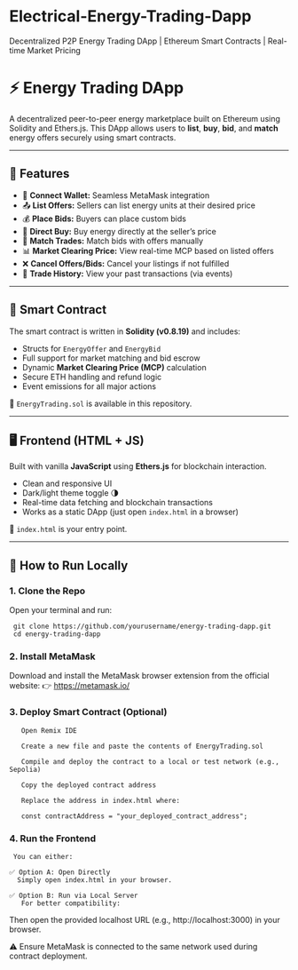 # Electrical-Energy-Trading-Dapp
Decentralized P2P Energy Trading DApp | Ethereum Smart Contracts | Real-time Market Pricing
# ⚡ Energy Trading DApp

A decentralized peer-to-peer energy marketplace built on Ethereum using Solidity and Ethers.js. This DApp allows users to **list**, **buy**, **bid**, and **match** energy offers securely using smart contracts.

---

## 🚀 Features

- 🔗 **Connect Wallet:** Seamless MetaMask integration  
- 📤 **List Offers:** Sellers can list energy units at their desired price  
- 💰 **Place Bids:** Buyers can place custom bids  
- 🛒 **Direct Buy:** Buy energy directly at the seller’s price  
- 🔄 **Match Trades:** Match bids with offers manually  
- 📊 **Market Clearing Price:** View real-time MCP based on listed offers  
- ❌ **Cancel Offers/Bids:** Cancel your listings if not fulfilled  
- 📄 **Trade History:** View your past transactions (via events)

---

## 🧠 Smart Contract

The smart contract is written in **Solidity (v0.8.19)** and includes:

- Structs for `EnergyOffer` and `EnergyBid`
- Full support for market matching and bid escrow
- Dynamic **Market Clearing Price (MCP)** calculation
- Secure ETH handling and refund logic
- Event emissions for all major actions

📄 `EnergyTrading.sol` is available in this repository.

---

## 🖥️ Frontend (HTML + JS)

Built with vanilla **JavaScript** using **Ethers.js** for blockchain interaction.

- Clean and responsive UI  
- Dark/light theme toggle 🌗  
- Real-time data fetching and blockchain transactions  
- Works as a static DApp (just open `index.html` in a browser)

📁 `index.html` is your entry point.

---

## 🧪 How to Run Locally

### 1. Clone the Repo  
Open your terminal and run: 
    
     git clone https://github.com/yourusername/energy-trading-dapp.git
     cd energy-trading-dapp


### 2. Install MetaMask
Download and install the MetaMask browser extension from the official website:
👉 https://metamask.io/

### 3. Deploy Smart Contract (Optional)
       Open Remix IDE

       Create a new file and paste the contents of EnergyTrading.sol

       Compile and deploy the contract to a local or test network (e.g., Sepolia)

       Copy the deployed contract address

       Replace the address in index.html where:

       const contractAddress = "your_deployed_contract_address";
### 4. Run the Frontend
     You can either:

    ✅ Option A: Open Directly
      Simply open index.html in your browser.

    ✅ Option B: Run via Local Server
       For better compatibility:


Then open the provided localhost URL (e.g., http://localhost:3000) in your browser.

⚠️ Ensure MetaMask is connected to the same network used during contract deployment.



